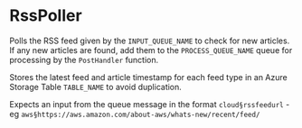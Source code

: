 # RssPoller
Polls the RSS feed given by the `INPUT_QUEUE_NAME` to check for new articles. If any new articles are found, add them to the `PROCESS_QUEUE_NAME` queue for processing by the `PostHandler` function.

Stores the latest feed and article timestamp for each feed type in an Azure Storage Table `TABLE_NAME` to avoid duplication.

Expects an input from the queue message in the format `cloud§rssfeedurl` - eg `aws§https://aws.amazon.com/about-aws/whats-new/recent/feed/`